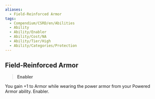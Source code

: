 ```yaml
---
aliases:
  - Field-Reinforced Armor
tags:
  - Compendium/CSRD/en/Abilities
  - Ability
  - Ability/Enabler
  - Ability/Cost/NA
  - Ability/Tier/High
  - Ability/Categories/Protection
---
```

  
    
## Field-Reinforced Armor    
>**Enabler**  
    
You gain +1 to Armor while wearing the power armor from your Powered Armor ability. Enabler.